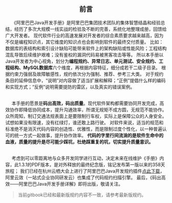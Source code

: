 

## <center>前言</center>

&nbsp;&nbsp;&nbsp;&nbsp;
《阿里巴巴Java开发手册》是阿里巴巴集团技术团队的集体智慧结晶和经验总结，经历了多次大规模一线实战的检验及不断的完善，系统化地整理成册，回馈给广大开发者。
现代软件行业的高速发展对开发者的综合素质要求越来越高，因为不仅是编程知识点，其它维度的知识点也会影响到软件的最终交付质量。
比如：数据库的表结构和索引设计缺陷可能带来软件上的架构缺陷或性能风险；工程结构混乱导致后续维护艰难；没有鉴权的漏洞代码易被黑客攻击等等。
所以本手册以Java开发者为中心视角，划分为**编程规约、异常日志、单元测试、安全规约、工程结构、MySQL数据库**六个维度，再根据内容特征，细分成若干二级子目录。
根据约束力强弱及故障敏感性，规约依次分为强制、推荐、参考三大类。
对于规约条目的延伸信息中，“说明”对内容做了适当扩展和解释；“正例”提倡什么样的编码和实现方式；“反例”说明需要提防的雷区，以及真实的错误案例。 

<br>&nbsp;&nbsp;&nbsp;&nbsp;
本手册的愿景是<strong>码出高效，码出质量</strong>。现代软件架构都需要协同开发完成，高效协作即降低协同成本，提升沟通效率，所谓无规矩不成方圆，无规范不能协作。
众所周知，制订交通法规表面上是要限制行车权，实际上是保障公众的人身安全。试想如果没有限速，没有红绿灯，谁还敢上路行驶。
对软件来说，适当的规范和标准绝不是消灭代码内容的创造性、优雅性，而是限制过度个性化，以一种普遍认可的统一方式一起做事，提升协作效率。
**代码的字里行间流淌的是软件生命中的血液，质量的提升是尽可能少踩坑，杜绝踩重复的坑，切实提升质量意识。** 

<br>&nbsp;&nbsp;&nbsp;&nbsp;
考虑到可以零距离地与众多开发同学进行互动，决定未来在线维护《手册》内容，此1.3.1的PDF版本，是对外释放的最终纪念版，铭记发布第一版以来的358天旅程；
我们已经在杭州云栖大会上进行了阿里巴巴Java开发规约插件[点此下载](https://github.com/alibaba/p3c)，阿里云效（一站式企业协同研发云）也集成了代码规约扫描引擎。
最后，《码出高效——阿里巴巴Java开发手册详解》即将出版，敬请关注。 



> 当前gitbook已经和最新版规约内容不一致，请参考最新版规约。

